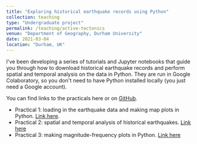```yaml
---
title: "Exploring historical earthquake records using Python"
collection: teaching
type: "Undergraduate project"
permalink: /teaching/active-tectonics
venue: "Department of Geography, Durham University"
date: 2021-03-04
location: "Durham, UK"
---
```


I've been developing a series of tutorials and Jupyter notebooks that guide you through how to download historical earthquake records and perform spatial and temporal analysis on the data in Python. They are run in Google Colaboratory, so you don't need to have Python installed locally (you just need a Google account).

You can find links to the practicals here or on [GitHub](https://github.com/fclubb/SciRes-Earthquakes).

* Practical 1: loading in the earthquake data and making map plots in Python. [Link here](https://colab.research.google.com/github/fclubb/SciRes-Earthquakes/blob/main/Practical_1_map_plotting.ipynb).
* Practical 2: spatial and temporal analysis of historical earthquakes. [Link here](https://colab.research.google.com/github/fclubb/SciRes-Earthquakes/blob/main/Practical_2_spatial_temporal_v2.ipynb)
* Practical 3: making magnitude-frequency plots in Python. [Link here](https://colab.research.google.com/github/fclubb/SciRes-Earthquakes/blob/main/Practical_3_magnitude_frequency.ipynb)

